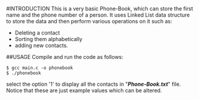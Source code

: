 #INTRODUCTION
This is a very basic Phone-Book, which can store the first name and the phone number of a person.
It uses Linked List data structure to store the data and then perform various operations on it such as:

* Deleting a contact
* Sorting them alphabetically
* adding new contacts.

##USAGE
Compile and run the code as follows:
```
$ gcc main.c -o phonebook
$ ./phonebook
```
select the option '1' to display all the contacts in "**_Phone-Book.txt_**" file. Notice that these are just example values which can be altered. 
